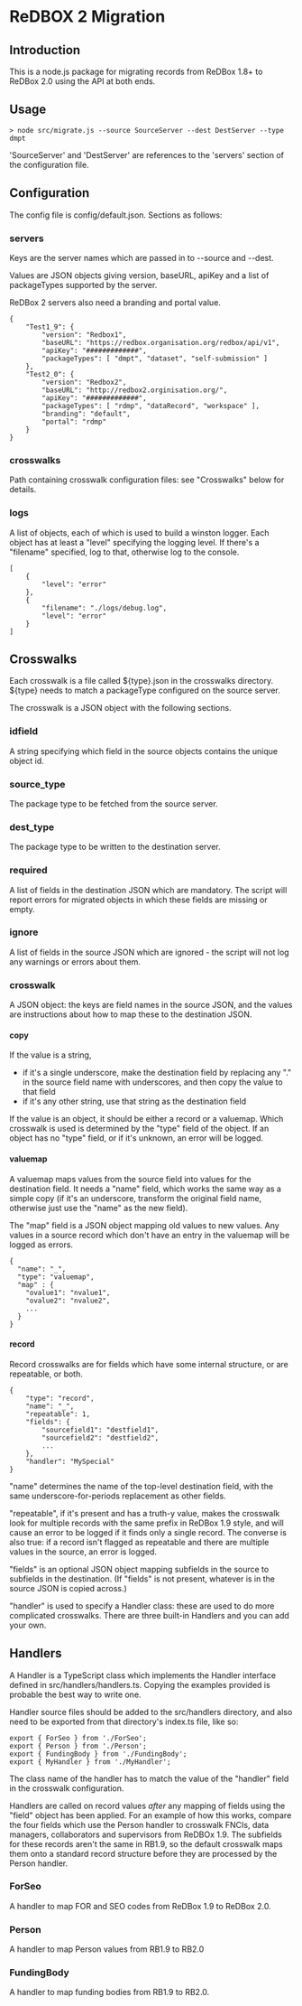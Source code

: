 ReDBOX 2 Migration
==================

## Introduction

This is a node.js package for migrating records from ReDBox 1.8+ to ReDBox 2.0 using the API at both ends.

## Usage

    > node src/migrate.js --source SourceServer --dest DestServer --type dmpt

'SourceServer' and 'DestServer' are references to the 'servers' section of the configuration file.

## Configuration

The config file is config/default.json. Sections as follows:

### servers

Keys are the server names which are passed in to --source and --dest.

Values are JSON objects giving version, baseURL, apiKey and a list of
packageTypes supported by the server.

ReDBox 2 servers also need a branding and portal value.

    {
    	"Test1_9": {
      		"version": "Redbox1",
      		"baseURL": "https://redbox.organisation.org/redbox/api/v1",
      		"apiKey": "#############",
      		"packageTypes": [ "dmpt", "dataset", "self-submission" ]
    	},
    	"Test2_0": {
      		"version": "Redbox2",
      		"baseURL": "http://redbox2.orginisation.org/",
      		"apiKey": "#############",
      		"packageTypes": [ "rdmp", "dataRecord", "workspace" ],
      		"branding": "default",
      		"portal": "rdmp"
    	}
    }

### crosswalks

Path containing crosswalk configuration files: see "Crosswalks" below for
details.

### logs

A list of objects, each of which is used to build a winston logger. Each
object has at least a "level" specifying the logging level.  If there's a
"filename" specified, log to that, otherwise log to the console.

    [
        {
            "level": "error"
        },
        {
          	"filename": "./logs/debug.log",
      		"level": "error"
    	}
  	]

## Crosswalks

Each crosswalk is a file called ${type}.json in the crosswalks directory.
${type} needs to match a packageType configured on the source server.

The crosswalk is a JSON object with the following sections.

### idfield

A string specifying which field in the source objects contains the unique
object id.

### source_type

The package type to be fetched from the source server.

### dest_type

The package type to be written to the destination server.

### required

A list of fields in the destination JSON which are mandatory. The script
will report errors for migrated objects in which these fields are missing
or empty.

### ignore

A list of fields in the source JSON which are ignored - the script will not
log any warnings or errors about them.

### crosswalk

A JSON object: the keys are field names in the source JSON, and the values
are instructions about how to map these to the destination JSON.

#### copy

If the value is a string,

* if it's a single underscore, make the destination field by replacing any
  "." in the source field name with underscores, and then copy the value 
  to that field
* if it's any other string, use that string as the destination field

If the value is an object, it should be either a record or a valuemap. Which
crosswalk is used is determined by the "type" field of the object. If an
object has no "type" field, or if it's unknown, an error will be logged.

#### valuemap

A valuemap maps values from the source field into values for the destination
field. It needs a "name" field, which works the same way as a simple copy
(if it's an underscore, transform the original field name, otherwise just
use the "name" as the new field).

The "map" field is a JSON object mapping old values to new values. Any
values in a source record which don't have an entry in the valuemap will
be logged as errors.

    {
      "name": "_",
      "type": "valuemap",
      "map" : {
        "ovalue1": "nvalue1",
        "ovalue2": "nvalue2",
        ...
      }
    }

#### record

Record crosswalks are for fields which have some internal structure, or are
repeatable, or both.

    {
    	"type": "record",
    	"name": "_",
    	"repeatable": 1,
    	"fields": {
    		"sourcefield1": "destfield1",
    		"sourcefield2": "destfield2",
    		...
    	},
    	"handler": "MySpecial"
    }

"name" determines the name of the top-level destination field, with the same
underscore-for-periods replacement as other fields.

"repeatable", if it's present and has a truth-y value, makes the crosswalk look
for multiple records with the same prefix in ReDBox 1.9 style, and will cause
an error to be logged if it finds only a single record.  The converse is also
true: if a record isn't flagged as repeatable and there are multiple values in
the source, an error is logged.

"fields" is an optional JSON object mapping subfields in the source to
subfields in the destination. (If "fields" is not present, whatever is in
the source JSON is copied across.)

"handler" is used to specify a Handler class: these are used to do more 
complicated crosswalks.  There are three built-in Handlers and you can add
your own.

## Handlers

A Handler is a TypeScript class which implements the Handler interface
defined in src/handlers/handlers.ts.  Copying the examples provided is
probable the best way to write one.

Handler source files should be added to the src/handlers directory, and 
also need to be exported from that directory's index.ts file, like so:

    export { ForSeo } from './ForSeo';
    export { Person } from './Person';
    export { FundingBody } from './FundingBody';
    export { MyHandler } from './MyHandler';

The class name of the handler has to match the value of the "handler"
field in the crosswalk configuration.

Handlers are called on record values *after* any mapping of fields 
using the "field" object has been applied.  For an example of how this
works, compare the four fields which use the Person handler to
crosswalk FNCIs, data managers, collaborators and supervisors from 
ReDBOx 1.9. The subfields for these records aren't the same in RB1.9,
so the default crosswalk maps them onto a standard record structure
before they are processed by the Person handler.

### ForSeo

A handler to map FOR and SEO codes from ReDBox 1.9 to ReDBox 2.0.

### Person

A handler to map Person values from RB1.9 to RB2.0

### FundingBody

A handler to map funding bodies from RB1.9 to RB2.0.
